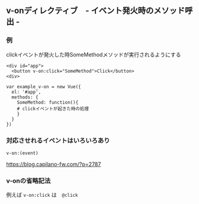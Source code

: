 ## v-onディレクティブ　- イベント発火時のメソッド呼出 -

### 例
clickイベントが発火した時SomeMethodメソッドが実行されるようにする
```
<div id="app">
  <button v-on:click="SomeMethod">Click</button>
<div>
```

```
var example_v-on = new Vue({
  el: '#app',
  methods: {
    SomeMethod: function(){
    # clickイベントが起きた時の処理
    }
  }
})
```

### 対応させれるイベントはいろいろあり
```
v-on:(event)
```

https://blog.capilano-fw.com/?p=2787

### v-onの省略記法

例えば
```v-on:click``` は　```@click```
